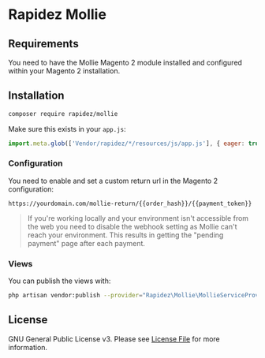 # Rapidez Mollie

## Requirements

You need to have the Mollie Magento 2 module installed and configured within your Magento 2 installation.

## Installation

```bash
composer require rapidez/mollie
```

Make sure this exists in your `app.js`:
```js
import.meta.glob(['Vendor/rapidez/*/resources/js/app.js'], { eager: true });
```

### Configuration

You need to enable and set a custom return url in the Magento 2 configuration:
```
https://yourdomain.com/mollie-return/{{order_hash}}/{{payment_token}}
```

> If you're working locally and your environment isn't accessible from the web you need to disable the webhook setting as Mollie can't reach your environment. This results in getting the "pending payment" page after each payment.

### Views

You can publish the views with:
```bash
php artisan vendor:publish --provider="Rapidez\Mollie\MollieServiceProvider" --tag=views
```

## License

GNU General Public License v3. Please see [License File](LICENSE) for more information.
